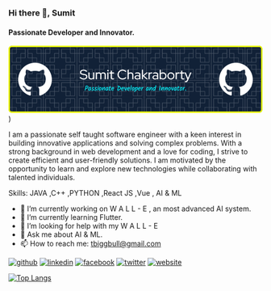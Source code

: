 ### Hi there 👋, Sumit
#### Passionate Developer and Innovator.
![Passionate Developer and Innovator.](https://github.com/Sumit19Chakraborty/github-header-image/blob/a3792812ee04540681a6522e9f0ec72e05b55833/github-header-image.png))

I am a passionate self taught software engineer with a keen interest in building innovative applications and solving complex problems. With a strong background in web development and a love for coding, I strive to create efficient and user-friendly solutions. I am motivated by the opportunity to learn and explore new technologies while collaborating with talented individuals.

<!---
Sumit19Chakraborty/Sumit19Chakraborty is a ✨ special ✨ repository because its `README.md` (this file) appears on your GitHub profile.
You can click the Preview link to take a look at your changes.
--->

Skills: JAVA ,C++ ,PYTHON  ,React JS ,Vue , AI & ML

- 🔭 I’m currently working on W A L L - E , an most advanced AI system. 
- 🌱 I’m currently learning Flutter. 
- 🤔 I’m looking for help with my W A L L - E 
- 💬 Ask me about AI & ML. 
- 📫 How to reach me: tbiggbull@gmail.com 


[<img src='https://cdn.jsdelivr.net/npm/simple-icons@3.0.1/icons/github.svg' alt='github' height='40'>](https://github.com/Sumit19Chakraborty)  [<img src='https://cdn.jsdelivr.net/npm/simple-icons@3.0.1/icons/linkedin.svg' alt='linkedin' height='40'>](https://www.linkedin.com/in/sumit-chakraborty-aaa47527b/)  [<img src='https://cdn.jsdelivr.net/npm/simple-icons@3.0.1/icons/facebook.svg' alt='facebook' height='40'>](https://www.facebook.com/sumit.chakroborty.148)  [<img src='https://cdn.jsdelivr.net/npm/simple-icons@3.0.1/icons/twitter.svg' alt='twitter' height='40'>](https://twitter.com/tbiggbull)  [<img src='https://cdn.jsdelivr.net/npm/simple-icons@3.0.1/icons/icloud.svg' alt='website' height='40'>](https://sumitchakraborty.netlify.app/)  

[![Top Langs](https://github-readme-stats.vercel.app/api/top-langs/?username=Sumit19Chakraborty)](https://github.com/anuraghazra/github-readme-stats)

